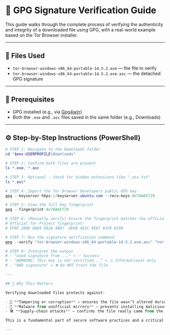 # 🔐 GPG Signature Verification Guide

This guide walks through the complete process of verifying the authenticity and integrity of a downloaded file using GPG, with a real-world example based on the Tor Browser installer.

---

## 📁 Files Used

- `tor-browser-windows-x86_64-portable-14.5.2.exe` — the file to verify  
- `tor-browser-windows-x86_64-portable-14.5.2.exe.asc` — the detached GPG signature

---

## 🧰 Prerequisites

- GPG installed (e.g., via [Gpg4win](https://gpg4win.org/))
- Both the `.exe` and `.asc` files saved in the same folder (e.g., Downloads)

---

## ⚙️ Step-by-Step Instructions (PowerShell)

```powershell
# STEP 1: Navigate to the Downloads folder
cd "$env:USERPROFILE\Downloads"

# STEP 2: Confirm both files are present
ls *.exe, *.asc

# STEP 3: Optional - check for hidden extensions like ".asc.txt"
ls *.asc*

# STEP 4: Import the Tor Browser Developers public GPG key
gpg --keyserver hkps://keyserver.ubuntu.com --recv-keys 0x78A65729

# STEP 5: View the full key fingerprint
gpg --fingerprint 0x78A65729

# STEP 6: (Manually verify) Ensure the fingerprint matches the official source
# Official Tor Project fingerprint:
# EF6E 286D DA85 EA2A 4BA7  DE68 4E2C 6E87 9329 8290

# STEP 7: Run the signature verification command
gpg --verify "tor-browser-windows-x86_64-portable-14.5.2.exe.asc" "tor-browser-windows-x86_64-portable-14.5.2.exe"

# STEP 8: Interpret the output
# - "Good signature from ..." = ✅ Success
# - "WARNING: This key is not certified..." = ⚠️ Informational only
# - "BAD signature" = ❌ Do NOT trust the file

---

## 🧠 Why This Matters

Verifying downloaded files protects against:

- 🧪 **Tampering or corruption** — ensures the file wasn’t altered during download
- 🧨 **Malware from unofficial mirrors** — prevents installing malicious lookalikes
- 🛠️ **Supply-chain attacks** — confirms the file really came from the vendor

This is a fundamental part of secure software practices and a critical skill in cybersecurity.

---

